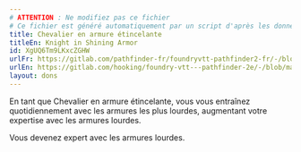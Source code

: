 ```yaml
---
# ATTENTION : Ne modifiez pas ce fichier
# Ce fichier est généré automatiquement par un script d'après les données du module Foundry VTT officiel et de sa traduction
title: Chevalier en armure étincelante
titleEn: Knight in Shining Armor
id: XgUQ6Tm9LKxcZGHW
urlFr: https://gitlab.com/pathfinder-fr/foundryvtt-pathfinder2-fr/-/blob/master/data/feats/XgUQ6Tm9LKxcZGHW.htm
urlEn: https://gitlab.com/hooking/foundry-vtt---pathfinder-2e/-/blob/master/packs/data/feats.db/knight-in-shining-armor.json
layout: dons
---
```

En tant que Chevalier en armure étincelante, vous vous entraînez quotidiennement avec les armures les plus lourdes, augmentant votre expertise avec les armures lourdes.

Vous devenez expert avec les armures lourdes.
